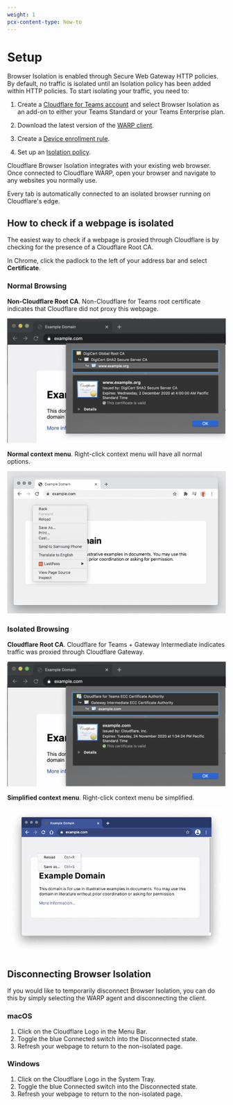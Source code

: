 ```yaml
---
weight: 1
pcx-content-type: how-to
---
```


# Setup

Browser Isolation is enabled through Secure Web Gateway HTTP policies. By default, no traffic is isolated until an Isolation policy has been added within HTTP policies. To start isolating your traffic, you need to:

1. Create a [Cloudflare for Teams account](https://dash.teams.cloudflare.com/) and select Browser Isolation as an add-on to either your Teams Standard or your Teams Enterprise plan.

1. Download the latest version of the [WARP client](/connections/connect-devices/warp/download-warp).

1. Create a [Device enrollment rule](/connections/connect-devices/warp/warp-settings#device-enrollment-permissions).

1. Set up an [Isolation policy](/policies/filtering/http-policies/#isolate).

Cloudflare Browser Isolation integrates with your existing web browser. Once connected to Cloudflare WARP, open your browser and navigate to any websites you normally use.

Every tab is automatically connected to an isolated browser running on Cloudflare's edge.

## How to check if a webpage is isolated

The easiest way to check if a webpage is proxied through Cloudflare is by checking for the presence of a Cloudflare Root CA.

In Chrome, click the padlock to the left of your address bar and select **Certificate**.

### Normal Browsing

**Non-Cloudflare Root CA**. Non-Cloudflare for Teams root certificate indicates that Cloudflare did not proxy this webpage.

![Non-Cloudflare for Teams Root CA](../../static/documentation/rbi/non-cloudflare-root-ca.png)

**Normal context menu**. Right-click context menu will have all normal options.

![Normal right click menu](../../static/documentation/rbi/non-isolated-browser.png)

### Isolated Browsing

**Cloudflare Root CA**. Cloudflare for Teams + Gateway Intermediate indicates traffic was proxied through Cloudflare Gateway.

![Cloudflare for Teams Root CA](../../static/documentation/rbi/cloudflare-gateway-root-ca.png)

**Simplified context menu**. Right-click context menu be simplified.

![Simplified right click menu](../../static/documentation/rbi/isolated-browser.png)

## Disconnecting Browser Isolation

If you would like to temporarily disconnect Browser Isolation, you can do this by simply selecting the WARP agent and disconnecting the client.

### macOS

1. Click on the Cloudflare Logo in the Menu Bar.
1. Toggle the blue Connected switch into the Disconnected state.
1. Refresh your webpage to return to the non-isolated page.

### Windows

1. Click on the Cloudflare Logo in the System Tray.
1. Toggle the blue Connected switch into the Disconnected state.
1. Refresh your webpage to return to the non-isolated page.
